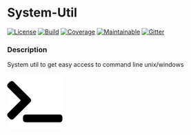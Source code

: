 # System-Util

[![License][License-Image]][License-Url]
[![Build][Build-Status-Image]][Build-Status-Url] 
[![Coverage][Coverage-image]][Coverage-Url] 
[![Maintainable][Maintainable-image]][Maintainable-Url] 
[![Gitter][Gitter-image]][Gitter-Url] 

### Description
System util to get easy access to command line unix/windows

![system-util](src/main/resources/banner.png "system-util")

[License-Url]: https://www.apache.org/licenses/LICENSE-2.0
[License-Image]: https://img.shields.io/badge/License-Apache2-blue.svg
[github-release]: https://github.com/YunaBraska/system-util
[Build-Status-Url]: https://travis-ci.org/YunaBraska/system-util
[Build-Status-Image]: https://travis-ci.org/YunaBraska/system-util.svg?branch=master
[Coverage-Url]: https://codecov.io/gh/YunaBraska/system-util?branch=master
[Coverage-image]: https://codecov.io/gh/YunaBraska/system-util/branch/master/graphs/badge.svg
[Version-url]: https://github.com/YunaBraska/system-util
[Version-image]: https://badge.fury.io/gh/YunaBraska%2Fsystem-util.svg
[Central-url]: https://search.maven.org/#search%7Cga%7C1%7Ca%3A%22system-util%22
[Central-image]: https://maven-badges.herokuapp.com/maven-central/berlin.yuna/system-util/badge.svg
[Maintainable-Url]: https://codeclimate.com/github/YunaBraska/system-util
[Maintainable-image]: https://codeclimate.com/github/YunaBraska/system-util.svg
[Gitter-Url]: https://gitter.im/nats-streaming-server-embedded/Lobby
[Gitter-image]: https://img.shields.io/badge/gitter-join%20chat%20%E2%86%92-brightgreen.svg
[Javadoc-url]: http://javadoc.io/doc/berlin.yuna/system-util
[Javadoc-image]: http://javadoc.io/badge/berlin.yuna/system-util.svg